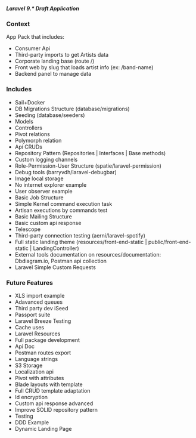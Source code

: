 ##### Laravel 9.* Draft Application

### Context
App Pack that includes:
* Consumer Api
* Third-party imports to get Artists data
* Corporate landing base (route /)
* Front web by slug that loads artist info (ex: /band-name)
* Backend panel to manage data

### Includes
* Sail+Docker
* DB Migrations Structure (database/migrations)
* Seeding (database/seeders)
* Models
* Controllers
* Pivot relations
* Polymorph relation
* Api CRUDs
* Repository Pattern (Repositories | Interfaces | Base methods)
* Custom logging channels
* Role-Permission-User Structure (spatie/laravel-permission)
* Debug tools (barryvdh/laravel-debugbar)
* Image local storage
* No internet explorer example
* User observer example
* Basic Job Structure
* Simple Kernel command execution task
* Artisan executions by commands test
* Basic Mailing Structure
* Basic custom api response
* Telescope
* Third-party connection testing (aerni/laravel-spotify)
* Full static landing theme (resources/front-end-static | public/front-end-static | LandingController)
* External tools documentation on resources/documentation: Dbdiagram.io, Postman api collection
* Laravel Simple Custom Requests

### Future Features
* XLS import example
* Adavanced queues
* Third party dev iSeed
* Passport suite
* Laravel Breeze Testing
* Cache uses
* Laravel Resources
* Full package development
* Api Doc
* Postman routes export
* Language strings
* S3 Storage
* Localization api
* Pivot with attributes
* Blade layouts with template
* Full CRUD template adaptation
* Id encryption
* Custom api response advanced
* Improve SOLID repository pattern
* Testing
* DDD Example
* Dynamic Landing Page

